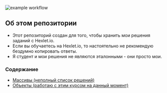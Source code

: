 ![example workflow](https://github.com/SunMeve/hexlet-tasks/actions/workflows/linter.yml/badge.svg)

## Об этом репозитории
* Этот репозиторий создан для того, чтобы хранить мои решения заданий с Hexlet.io.
* Если вы обучаетесь на Hexlet.io, то настоятельно не рекомендую бездумно копировать ответы. 
* Я студент и мои решения не являются эталонными - они просто мои.

### Содержание
* [Массивы (неполный список решений)](https://github.com/SunMeve/hexlet-tasks/tree/main/src/array)
* [Объекты (работаю с этим курсом на данный момент)](https://github.com/SunMeve/hexlet-tasks/tree/main/src/object)
